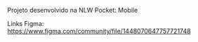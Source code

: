 Projeto desenvolvido na NLW Pocket: Mobile

Links
Figma: https://www.figma.com/community/file/1448070647757721748
